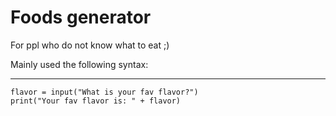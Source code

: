# Foods generator
For ppl who do not know what to eat ;)

Mainly used the following syntax:

---

```buildoutcfg
flavor = input("What is your fav flavor?")
print("Your fav flavor is: " + flavor)
```

